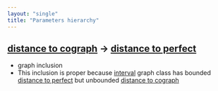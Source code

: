 ```yaml
---
layout: "single"
title: "Parameters hierarchy"
---
```

<!--this is a generated file-->

## [distance to cograph](../9Qd0Mx_dist) → [distance to perfect](../RmssrZ_dist)
* graph inclusion
* This inclusion is proper because [interval](#p5skoj) graph class has bounded [distance to perfect](../RmssrZ_dist) but unbounded [distance to cograph](../9Qd0Mx_dist)
